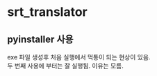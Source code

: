 # srt_translator  
## pyinstaller 사용  
exe 파일 생성후 처음 실행에서 먹통이 되는 현상이 있음.  
두 번째 사용에 부터는 잘 실행됨. 이유는 모름.  

